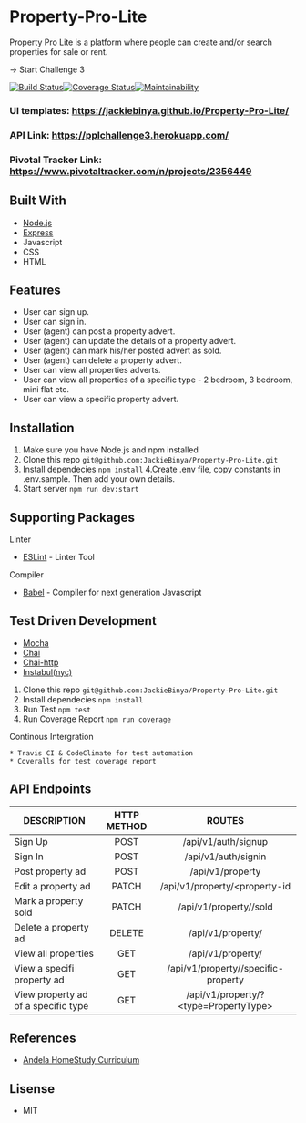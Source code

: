 # Property-Pro-Lite
Property Pro Lite is a platform where people can create and/or search properties for sale or rent. 

-> Start Challenge 3

[![Build Status](https://travis-ci.org/JackieBinya/Property-Pro-Lite.svg?branch=develop)](https://travis-ci.org/JackieBinya/Property-Pro-Lite)[![Coverage Status](https://coveralls.io/repos/github/JackieBinya/Property-Pro-Lite/badge.svg?branch=develop)](https://coveralls.io/github/JackieBinya/Property-Pro-Lite?branch=develop)[![Maintainability](https://api.codeclimate.com/v1/badges/f98f3f6f68ff073444ab/maintainability)](https://codeclimate.com/github/JackieBinya/Property-Pro-Lite/maintainability)

### UI templates: https://jackiebinya.github.io/Property-Pro-Lite/
### API Link: https://pplchallenge3.herokuapp.com/
### Pivotal Tracker Link: https://www.pivotaltracker.com/n/projects/2356449

## Built With
- [Node.js](https://nodejs.org/en/docs/)
- [Express](https://expressjs.com/)
- Javascript
- CSS
- HTML

## Features
- User can sign up.  
- User can sign in.  
- User (agent) can post a property advert.  
-  User (agent) can update the details of a property advert.  
- User (agent) can mark his/her posted advert as sold.  
- User (agent) can delete a property advert.  
- User can view all properties adverts.  
- User can view all properties of a specific type - 2 bedroom, 3 bedroom, mini flat etc.  
- User can view a specific property advert. 

## Installation
1. Make sure you have Node.js and npm installed
2. Clone this repo
`git@github.com:JackieBinya/Property-Pro-Lite.git`
3. Install dependecies 
`npm install`
4.Create .env file, copy constants in .env.sample. Then add your own details.
5. Start server
`npm run dev:start`

## Supporting Packages
Linter
- [ESLint](https://eslint.org/) - Linter Tool

Compiler
- [Babel](https://babeljs.io/docs/en/) - Compiler for next generation Javascript

## Test Driven Development
- [Mocha](https://mochajs.org/)
- [Chai](https://www.chaijs.com/)
- [Chai-http](https://www.chaijs.com/plugins/chai-http/)
- [Instabul(nyc)](https://istanbul.js.org/)
 
 1.  Clone this repo
`git@github.com:JackieBinya/Property-Pro-Lite.git`
2. Install dependecies 
`npm install`
3. Run Test
`npm test`
4. Run Coverage Report
`npm run coverage`

Continous Intergration
```
* Travis CI & CodeClimate for test automation
* Coveralls for test coverage report
```

## API Endpoints
| DESCRIPTION                      | HTTP METHOD     | ROUTES                   |
| --------------------------------- |:--------------:| :------------------------:|
| Sign Up                       | POST |/api/v1/auth/signup|
| Sign In    | POST      |   /api/v1/auth/signin |
| Post property ad | POST    |    /api/v1/property|
| Edit a property ad | PATCH    |    /api/v1/property/<property-id
| Mark a property sold | PATCH    |    /api/v1/property/<property-id>/sold|
| Delete a property ad | DELETE   |    /api/v1/property/<property-id>|
| View all properties | GET    |    /api/v1/property/|
| View a specifi property ad | GET    |    /api/v1/property/<property-id>/specific-property|
| View property ad of a specific type | GET    |    /api/v1/property/?<type=PropertyType>|

## References
- [Andela HomeStudy Curriculum](https://homestudy.andela.com/?utm_campaign=Pre-fellowship%20Call%20for%20Applications&utm_source=hs_email&utm_medium=email&utm_content=68259149&_hsenc=p2ANqtz--wErDpFaSPQg4Z9fWs9YV6uraKM7xcKOTVpSbCxmk5pArnWStcIfmlEKRv_USwRjoMcCs42W4madEkjUvoW2XbvlFicQ&_hsmi=68259149)

## Lisense
- MIT
